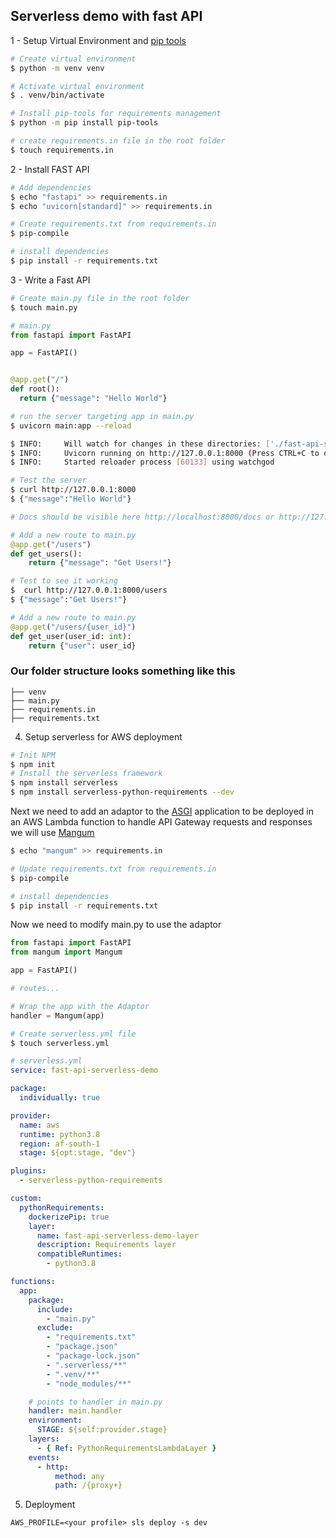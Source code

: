 ## Serverless demo with fast API

1 - Setup Virtual Environment and [pip tools](https://github.com/jazzband/pip-tools)

```bash
# Create virtual environment
$ python -m venv venv

# Activate virtual environment
$ . venv/bin/activate

# Install pip-tools for requirements management
$ python -m pip install pip-tools

# create requirements.in file in the root folder
$ touch requirements.in
```

2 - Install FAST API

```bash
# Add dependencies
$ echo "fastapi" >> requirements.in
$ echo "uvicorn[standard]" >> requirements.in

# Create requirements.txt from requirements.in
$ pip-compile

# install dependencies
$ pip install -r requirements.txt
```

3 - Write a Fast API

```bash
# Create main.py file in the root folder
$ touch main.py
```

```python
# main.py
from fastapi import FastAPI

app = FastAPI()


@app.get("/")
def root():
  return {"message": "Hello World"}
```

```bash
# run the server targeting app in main.py
$ uvicorn main:app --reload

$ INFO:     Will watch for changes in these directories: ['./fast-api-serverless']
$ INFO:     Uvicorn running on http://127.0.0.1:8000 (Press CTRL+C to quit)
$ INFO:     Started reloader process [60133] using watchgod

# Test the server
$ curl http://127.0.0.1:8000
$ {"message":"Hello World"}

# Docs should be visible here http://localhost:8000/docs or http://127.0.0.1:8000/redoc
```

```python
# Add a new route to main.py
@app.get("/users")
def get_users():
    return {"message": "Get Users!"}
```

```bash
# Test to see it working
$  curl http://127.0.0.1:8000/users
$ {"message":"Get Users!"}
```

```python
# Add a new route to main.py
@app.get("/users/{user_id}")
def get_user(user_id: int):
    return {"user": user_id}
```

### Our folder structure looks something like this

```
├── venv
├── main.py
├── requirements.in
├── requirements.txt
```

4. Setup serverless for AWS deployment

```bash
# Init NPM
$ npm init
# Install the serverless framework
$ npm install serverless
$ npm install serverless-python-requirements --dev
```

Next we need to add an adaptor to the [ASGI](https://asgi.readthedocs.io/en/latest/) application to be deployed in an AWS Lambda function to handle API Gateway requests and responses we will use [Mangum](https://mangum.io/)

```bash
$ echo "mangum" >> requirements.in

# Update requirements.txt from requirements.in
$ pip-compile

# install dependencies
$ pip install -r requirements.txt
```

Now we need to modify main.py to use the adaptor

```python
from fastapi import FastAPI
from mangum import Mangum

app = FastAPI()

# routes...

# Wrap the app with the Adaptor
handler = Mangum(app)
```

```bash
# Create serverless.yml file
$ touch serverless.yml
```

```yaml
# serverless.yml
service: fast-api-serverless-demo

package:
  individually: true

provider:
  name: aws
  runtime: python3.8
  region: af-south-1
  stage: ${opt:stage, "dev"}

plugins:
  - serverless-python-requirements

custom:
  pythonRequirements:
    dockerizePip: true
    layer:
      name: fast-api-serverless-demo-layer
      description: Requirements layer
      compatibleRuntimes:
        - python3.8

functions:
  app:
    package:
      include:
        - "main.py"
      exclude:
        - "requirements.txt"
        - "package.json"
        - "package-lock.json"
        - ".serverless/**"
        - ".venv/**"
        - "node_modules/**"

    # points to handler in main.py
    handler: main.handler
    environment:
      STAGE: ${self:provider.stage}
    layers:
      - { Ref: PythonRequirementsLambdaLayer }
    events:
      - http:
          method: any
          path: /{proxy+}
```

5. Deployment

```
AWS_PROFILE=<your profile> sls deploy -s dev
```
